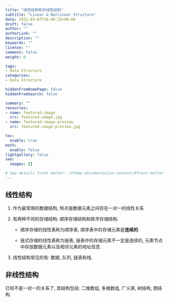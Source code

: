 ```yaml
---
title: "线性结构和非线性结构"
subtitle: "Linear & Nonlinear Structure"
date: 2022-03-07T16:40:35+08:00
draft: false
author: ""
authorLink: ""
description: ""
keywords: ""
license: ""
comment: false
weight: 0

tags:
- Data Structure
categories:
- Data Structure

hiddenFromHomePage: false
hiddenFromSearch: false

summary: ""
resources:
- name: featured-image
  src: featured-image.jpg
- name: featured-image-preview
  src: featured-image-preview.jpg

toc:
  enable: true
math:
  enable: false
lightgallery: false
seo:
  images: []

# See details front matter: /theme-documentation-content/#front-matter
---
```


<!--more-->



## 线性结构

1. 作为最常用的数据结构, 特点是数据元素之间存在一对一的线性关系

2. 有两种不同的存储结构: 顺序存储结构和练市存储结构. 

   * 顺序存储的线性表称为顺序表, 顺序表中的存储元素是**连续的**. 

   * 链式存储的线性表称为链表, 链表中的存储元素不一定是连续的, 元素节点中存放数据元素以及相邻元素的地址信息. 

3. 线性结构常见的有: 数据, 队列, 链表和栈. 



## 非线性结构

已经不是一对一的关系了, 其结构包括: 二维数组, 多维数组, 广义表, 树结构, 图结构. 
